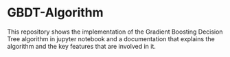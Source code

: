 # GBDT-Algorithm
This repository shows the implementation of the Gradient Boosting Decision Tree algorithm in jupyter notebook and a documentation that explains the algorithm and the key features that are involved in it. 
